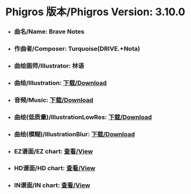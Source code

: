 
# Phigros 版本/Phigros Version:  3.10.0

- ### __曲名/Name:  Brave Notes__

- ### __作曲者/Composer:  Turquoise(DRIVE.+Nota)__

- ### __曲绘画师/Illustrator:  林语__

- ### __曲绘/Illustration:  [下载/Download](https://github.com/Po6647A/PAR/releases/download/3.10.0/1137.png)__

- ### __音频/Music:  [下载/Download](https://github.com/Po6647A/PAR/releases/download/3.10.0/1708.ogg)__

- ### __曲绘(低质量)/IllustrationLowRes:  [下载/Download](https://github.com/Po6647A/PAR/releases/download/3.10.0/1629.png)__

- ### __曲绘(模糊)/IllustrationBlur:  [下载/Download](https://github.com/Po6647A/PAR/releases/download/3.10.0/1383.png)__


- ### __EZ谱面/EZ chart:  [查看/View](./EZ.json/index.html)__

- ### __HD谱面/HD chart:  [查看/View](./HD.json/index.html)__

- ### __IN谱面/IN chart:  [查看/View](./IN.json/index.html)__
